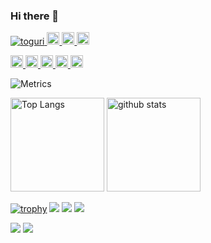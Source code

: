 ### Hi there 👋

<p align="left">
  <a href="https://github.com/toguri/toguri/">
    <img src="https://komarev.com/ghpvc/?username=toguri" alt="toguri" />
  </a>
  <a href="http://twitter.com/neiraza">
    <img height="20" src="https://img.shields.io/twitter/follow/neiraza?label=Twitter&logo=twitter&style=flat" />
  </a>
  <a href="https://github.com/toguri">
    <img height="20" src="https://img.shields.io/github/followers/toguri?label=follow&logo=github&style=flat" />
  </a>
  <a href="https://stackoverflow.com/users/2458396/oguri-tooru">
    <img height="20" src="https://img.shields.io/stackexchange/stackoverflow/r/2458396?label=StackOverflow&logo=stack-overflow&style=flat" />
  </a>
</p>

<p align="left">
  <a href="https://zenn.dev/toguri">
    <img height="20" src="https://zenn.badge.nikaera.com/s/toguri/likes" />
  </a>
  <a href="https://zenn.dev/toguri">
    <img height="20" src="https://zenn.badge.nikaera.com/s/toguri/followers" />
  </a>
  <a href="https://zenn.dev/toguri">
    <img height="20" src="https://zenn.badge.nikaera.com/s/toguri/articles" />
  </a>
  <a href="http://qiita.com/toguri">
    <img height="20" src="https://qiita-badge.apiapi.app/s/toguri/followers.svg" />
  </a>
  <a href="http://qiita.com/toguri">
    <img height="20" src="https://qiita-badge.apiapi.app/s/toguri/posts.svg" />
  </a>
</p>

<!-- ![Metrics](https://metrics.lecoq.io/toguri) -->
![Metrics](https://github.com/toguri/toguri/blob/main/github-metrics.svg)

<p align="left"> 
  <img alt="Top Langs" height="150px" src="https://github-readme-stats.vercel.app/api/top-langs/?username=toguri&layout=compact&count_private=true&show_icons=true&show_icons=true&theme=onedark" />
  <img alt="github stats" height="150px" src="https://github-readme-stats.vercel.app/api?username=toguri&count_private=true&show_icons=true&show_icons=true&theme=onedark" />
</p>

[![trophy](https://github-profile-trophy.vercel.app/?username=toguri&theme=gruvbox)](https://github.com/ryo-ma/github-profile-trophy)
[![](https://raw.githubusercontent.com/toguri/toguri/master/profile-summary-card-output/dracula/0-profile-details.svg)](https://github.com/vn7n24fzkq/github-profile-summary-cards)
[![](https://raw.githubusercontent.com/toguri/yuttogurikat/master/profile-summary-card-output/dracula/1-repos-per-language.svg)](https://github.com/vn7n24fzkq/github-profile-summary-cards)
[![](https://raw.githubusercontent.com/toguri/toguri/master/profile-summary-card-output/dracula/2-most-commit-language.svg)](https://github.com/vn7n24fzkq/github-profile-summary-cards)

[![](https://activity-graph.herokuapp.com/graph?username=toguri&theme=github)](https://activity-graph.herokuapp.com/graph?username=toguri&theme=github)
[![](https://github-readme-streak-stats.herokuapp.com/?user=toguri&theme=dark)](https://github-readme-streak-stats.herokuapp.com/?user=toguri&theme=dark)
  
<!--
**toguri/toguri** is a ✨ _special_ ✨ repository because its `README.md` (this file) appears on your GitHub profile.

Here are some ideas to get you started:

- 🔭 I’m currently working on ...
- 🌱 I’m currently learning ...
- 👯 I’m looking to collaborate on ...
- 🤔 I’m looking for help with ...
- 💬 Ask me about ...
- 📫 How to reach me: ...
- 😄 Pronouns: ...
- ⚡ Fun fact: ...
-->
